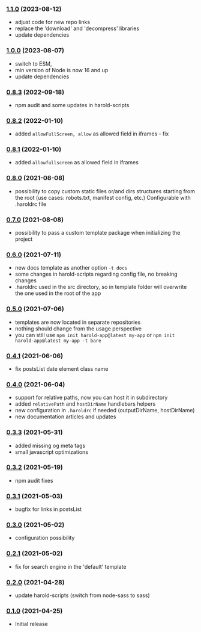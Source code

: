 ### [1.1.0](https://github.com/harold-js/create-harold-app/releases/tag/v1.1.0) (2023-08-12)

- adjust code for new repo links
- replace the 'download' and 'decompress' libraries
- update dependencies

### [1.0.0](https://github.com/harold-js/create-harold-app/releases/tag/v1.0.0) (2023-08-07)

- switch to ESM,
- min version of Node is now 16 and up
- update dependencies

### [0.8.3](https://github.com/harold-js/create-harold-app/releases/tag/v0.8.3) (2022-09-18)

- npm audit and some updates in harold-scripts

### [0.8.2](https://github.com/harold-js/create-harold-app/releases/tag/v0.8.2) (2022-01-10)

- added `allowFullScreen, allow` as allowed field in iframes - fix

### [0.8.1](https://github.com/harold-js/create-harold-app/releases/tag/v0.8.1) (2022-01-10)

- added `allowfullscreen` as allowed field in iframes

### [0.8.0](https://github.com/harold-js/create-harold-app/releases/tag/v0.8.0) (2021-08-08)

- possibility to copy custom static files or/and dirs structures starting from the root (use cases: robots.txt, manifest config, etc.) Configurable with .haroldrc file

### [0.7.0](https://github.com/harold-js/create-harold-app/releases/tag/v0.7.0) (2021-08-08)

- possibility to pass a custom template package when initializing the project

### [0.6.0](https://github.com/harold-js/create-harold-app/releases/tag/v0.6.0) (2021-07-11)

- new docs template as another option `-t docs`
- some changes in harold-scripts regarding config file, no breaking changes
- .haroldrc used in the src directory, so in template folder will overwrite the one used in the root of the app

### [0.5.0](https://github.com/harold-js/create-harold-app/releases/tag/v0.5.0) (2021-07-06)

- templates are now located in separate repositories
- nothing should change from the usage perspective
- you can still use `npm init harold-app@latest my-app` or `npm init harold-app@latest my-app -t bare`

### [0.4.1](https://github.com/harold-js/create-harold-app/releases/tag/v0.4.1) (2021-06-06)

- fix postsList date element class name

### [0.4.0](https://github.com/harold-js/create-harold-app/releases/tag/v0.4.0) (2021-06-04)

- support for relative paths, now you can host it in subdirectory
- added `relativePath` and `hostDirName` handlebars helpers
- new configuration in `.haroldrc` if needed (outputDirName, hostDirName)
- new documentation articles and updates

### [0.3.3](https://github.com/harold-js/create-harold-app/releases/tag/v0.3.3) (2021-05-31)

- added missing og meta tags
- small javascript optimizations

### [0.3.2](https://github.com/harold-js/create-harold-app/releases/tag/v0.3.2) (2021-05-19)

- npm audit fixes

### [0.3.1](https://github.com/harold-js/create-harold-app/releases/tag/v0.3.1) (2021-05-03)

- bugfix for links in postsList

### [0.3.0](https://github.com/harold-js/create-harold-app/releases/tag/v0.3.0) (2021-05-02)

- configuration possibility

### [0.2.1](https://github.com/harold-js/create-harold-app/releases/tag/v0.2.1) (2021-05-02)

- fix for search engine in the 'default' template

### [0.2.0](https://github.com/harold-js/create-harold-app/releases/tag/v0.2.0) (2021-04-28)

- update harold-scripts (switch from node-sass to sass)

### [0.1.0](https://github.com/harold-js/create-harold-app/releases/tag/v0.1.0) (2021-04-25)

- Initial release
